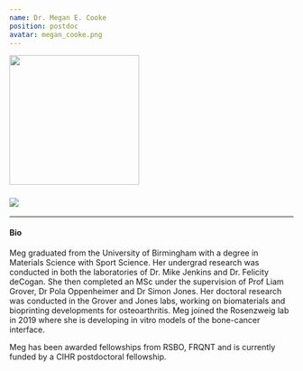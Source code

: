```yaml
---
name: Dr. Megan E. Cooke
position: postdoc
avatar: megan_cooke.png
---
```




<img width="230px" src="{{site.baseurl}}/images/people/{{page.avatar}}">
<h3>
<a href="mailto:megan.cooke@mail.mcgill.ca"><i class="fa fa-envelope"></i></a>
<a href="https://twitter.com/megscooke"><i class="fa fa-twitter"></i></a>
<a href="https://www.linkedin.com/in/megan-cooke-04a9846a"><i class="fa fa-linkedin square"></i></a>
<a href="https://scholar.google.com/citations?user=d-28zGQAAAAJ&hl=en"><i class="ai ai-google-scholar-square"></i></a>
<a href="https://orcid.org/0000-0001-5254-7559"><img src="{{site.baseurl}}/images/logo/ORCID.png"></a>
</h3>


<hr>

#### Bio
Meg graduated from the University of Birmingham with a degree in Materials Science with Sport Science.
Her undergrad research was conducted in both the laboratories of Dr. Mike Jenkins and Dr. Felicity deCogan. She then completed an MSc under the supervision of Prof Liam Grover, Dr Pola Oppenheimer and Dr Simon Jones. Her doctoral research was conducted in the Grover and Jones labs, working on biomaterials and bioprinting developments for osteoarthritis. Meg joined the Rosenzweig lab in 2019 where she is developing in vitro models of the bone-cancer interface.

Meg has been awarded fellowships from RSBO, FRQNT and is currently funded by a CIHR postdoctoral fellowship.
